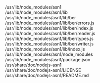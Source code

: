/usr/lib/node\_modules/asn1  
/usr/lib/node\_modules/asn1/lib  
/usr/lib/node\_modules/asn1/lib/ber  
/usr/lib/node\_modules/asn1/lib/ber/errors.js  
/usr/lib/node\_modules/asn1/lib/ber/index.js  
/usr/lib/node\_modules/asn1/lib/ber/reader.js  
/usr/lib/node\_modules/asn1/lib/ber/types.js  
/usr/lib/node\_modules/asn1/lib/ber/writer.js  
/usr/lib/node\_modules/asn1/lib/index.js  
/usr/lib/node\_modules/asn1/node\_modules  
/usr/lib/node\_modules/asn1/package.json  
/usr/share/doc/nodejs-asn1  
/usr/share/doc/nodejs-asn1/LICENSE  
/usr/share/doc/nodejs-asn1/README.md  
